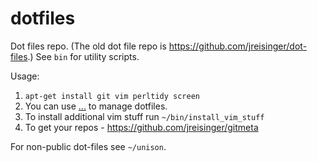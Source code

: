 dotfiles
========

Dot files repo. (The old dot file repo is https://github.com/jreisinger/dot-files.) See `bin` for utility scripts.

Usage:

1. `apt-get install git vim perltidy screen`
1. You can use [...](https://github.com/ingydotnet/...) to manage dotfiles.
1. To install additional vim stuff run `~/bin/install_vim_stuff`
1. To get your repos - https://github.com/jreisinger/gitmeta

For non-public dot-files see `~/unison`.
